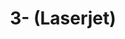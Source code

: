 ---
inv_num: 2022-046
add_credit:
url: 2022-046
title: 3- (Laserjet)
year: '2022'
display_year: '2022'
medium: 'TBD LaserJet on TBD Transparency paper. '
dims: 30 x 21 cm
pitch:
ps:
live_url:
youtube:
related_code:
subheading:
download:
commission:
related:
layout: things-i-made
---